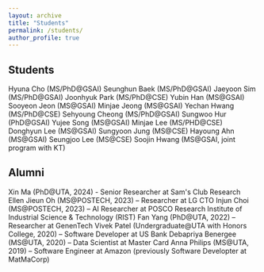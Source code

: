 ```yaml
---
layout: archive
title: "Students"
permalink: /students/
author_profile: true
---
```


Students
-----
Hyuna Cho (MS/PhD@GSAI)
Seunghun Baek (MS/PhD@GSAI)
Jaeyoon Sim (MS/PhD@GSAI)
Joonhyuk Park (MS/PhD@CSE)
Yubin Han (MS@GSAI)
Sooyeon Jeon (MS@GSAI)
Minjae Jeong (MS@GSAI)
Yechan Hwang (MS/PhD@CSE)
Sehyoung Cheong (MS/PhD@GSAI)
Sungwoo Hur (PhD@GSAI)
Yujee Song (MS@GSAI)
Minjae Lee (MS/PHD@CSE)
Donghyun Lee (MS@GSAI)
Sungyoon Jung (MS@CSE)
Hayoung Ahn (MS@GSAI)
Seungjoo Lee (MS@CSE)
Soojin Hwang (MS@GSAI, joint program with KT)



Alumni
-----
Xin Ma (PhD@UTA, 2024) - Senior Researcher at Sam's Club Research
Ellen Jieun Oh (MS@POSTECH, 2023) – Researcher at LG CTO
Injun Choi (MS@POSTECH, 2023) – AI Researcher at POSCO Research Institute of Industrial Science & Technology (RIST)
Fan Yang (PhD@UTA, 2022) – Researcher at GenenTech
Vivek Patel (Undergraduate@UTA with Honors College, 2020) – Software Developer at US Bank
Debapriya Benergee (MS@UTA, 2020) – Data Scientist at Master Card
Anna Philips (MS@UTA, 2019) – Software Engineer at Amazon (previously Software Developter at MatMaCorp)
